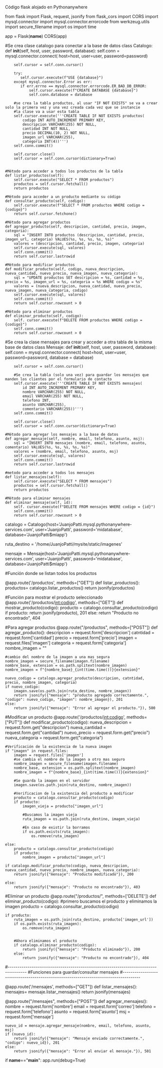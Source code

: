 Código flask alojado en Pythonanywhere












from flask import Flask, request, jsonify
from flask_cors import CORS
import mysql.connector
import mysql.connector.errorcode
from werkzeug.utils import secure_filename
import os
import time

app = Flask(__name__)
CORS(app)

#Se crea clase catalogo para conectar a la base de datos
class Catalogo:
    def __init__(self, host, user, password, database):
        self.conn = mysql.connector.connect( host=host,
        user=user,
        password=password)

        self.cursor = self.conn.cursor()

        try:
           self.cursor.execute(f"USE {database}")
        except mysql.connector.Error as err:
           if err.errno == mysql.connector.errorcode.ER_BAD_DB_ERROR:
               self.cursor.execute(f"CREATE DATABASE {database}")
               self.conn.database = database

        #se crea la tabla productos, al usar "IF NOT EXISTS" se va a crear solo la primera vez y una vez creada cada vez que se instancie
        #la clase va a usar esta tabla
        self.cursor.execute('''CREATE TABLE IF NOT EXISTS productos(
            codigo INT AUTO_INCREMENT PRIMARY KEY,
            descripcion VARCHAR(255) NOT NULL,
            cantidad INT NOT NULL,
            precio DECIMAL(10, 2) NOT NULL,
            imagen_url VARCHAR(255),
            categoria INT(4))''')
        self.conn.commit()

        self.cursor.close()
        self.cursor = self.conn.cursor(dictionary=True)


    #Método para acceder a todos los productos de la tabla
    def listar_productos(self):
        self.cursor.execute("SELECT * FROM productos")
        productos = self.cursor.fetchall()
        return productos

    #Método para acceder a un producto mediante su código
    def consultar_producto(self, codigo):
        self.cursor.execute(f"SELECT * FROM productos WHERE codigo = {codigo}")
        return self.cursor.fetchone()

    #Método para agregar productos
    def agregar_producto(self, descripcion, cantidad, precio, imagen, categoria):
        sql = "INSERT INTO productos (descripcion, cantidad, precio, imagen_url, categoria) VALUES(%s, %s, %s, %s, %s)"
        valores = (descripcion, cantidad, precio, imagen, categoria)
        self.cursor.execute(sql, valores)
        self.conn.commit()
        return self.cursor.lastrowid

    #Método para modificar productos
    def modificar_producto(self, codigo, nueva_descripcion, nueva_cantidad, nuevo_precio, nueva_imagen, nueva_categoria):
        sql = "UPDATE productos SET descripcion = %s, cantidad = %s, precio = %s, imagen_url = %s, categoria = %s WHERE codigo = %s"
        valores = (nueva_descripcion, nueva_cantidad, nuevo_precio, nueva_imagen, nueva_categoria, codigo)
        self.cursor.execute(sql, valores)
        self.conn.commit()
        return self.cursor.rowcount > 0

    #Método para eliminar productos
    def eliminar_producto(self, codigo):
        self. cursor.execute(f"DELETE FROM productos WHERE codigo = {codigo}")
        self.conn.commit()
        return self.cursor.rowcount > 0

#Se crea la clase mensajes para crear y acceder a otra tabla de la misma base de datos
class Mensaje:
    def __init__(self, host, user, password, database):
        self.conn = mysql.connector.connect( host=host,
        user=user,
        password=password,
        database = database)

        self.cursor = self.conn.cursor()

        #Se crea la tabla (solo una vez) para guardar los mensajes que manden los clientes por el formulario de contacto
        self.cursor.execute('''CREATE TABLE IF NOT EXISTS mensajes(
            id INT AUTO_INCREMENT PRIMARY KEY,
            nombre VARCHAR(255) NOT NULL,
            email VARCHAR(255) NOT NULL,
            telefono INT,
            asunto VARCHAR(255),
            comentario VARCHAR(255))''')
        self.conn.commit()

        self.cursor.close()
        self.cursor = self.conn.cursor(dictionary=True)

    #Método para agregar los mensajes a la base de datos
    def agregar_mensaje(self, nombre, email, telefono, asunto, msj):
        sql = "INSERT INTO mensajes (nombre, email, telefono, asunto, comentario) VALUES(%s, %s, %s, %s, %s)"
        valores = (nombre, email, telefono, asunto, msj)
        self.cursor.execute(sql, valores)
        self.conn.commit()
        return self.cursor.lastrowid

    #metodo para acceder a todos los mensajes
    def listar_mensajes(self):
        self.cursor.execute("SELECT * FROM mensajes")
        productos = self.cursor.fetchall()
        return productos

    #Método para eliminar mensajes
    def eliminar_mensaje(self, id):
        self. cursor.execute(f"DELETE FROM mensajes WHERE codigo = {id}")
        self.conn.commit()
        return self.cursor.rowcount > 0




catalogo = Catalogo(host='JuanjoPatti.mysql.pythonanywhere-services.com', user='JuanjoPatti', password='midatabase', database='JuanjoPatti$miapp')

ruta_destino = '/home/JuanjoPatti/mysite/static/imagenes'

mensaje = Mensaje(host='JuanjoPatti.mysql.pythonanywhere-services.com', user='JuanjoPatti', password='midatabase', database='JuanjoPatti$miapp')







#Función donde se listan todos los productos

@app.route('/productos', methods=["GET"])
def listar_productos():
    productos= catalogo.listar_productos()
    return jsonify(productos)


#Función para mostrar el producto seleccionado
@app.route('/productos/<int:codigo>', methods=["GET"])
def mostrar_producto(codigo):
    producto = catalogo.consultar_producto(codigo)
    if producto:
        return jsonify(producto), 201
    else:
        return "Producto no encontrado", 404


#Para agregar productos
@app.route("/productos", methods=["POST"])
def agregar_producto():
    descripcion = request.form['descripcion']
    catntidad = request.form['cantidad']
    precio = request.form['precio']
    imagen = request.files['imagen']
    categoria = request.form['categoria']
    nombre_imagen = ""

    #cambio del nombre de la imagen a una mas segura
    nombre_imagen = secure_filename(imagen.filename)
    nombre_base, extension = os.path.splitext(nombre_imagen)
    nombre_imagen = f"{nombre_base}_{int(time.time())}{extension}"

    nuevo_codigo = catalogo.agregar_producto(descripcion, catntidad, precio, nombre_imagen, categoria)
    if nuevo_codigo:
        imagen.save(os.path.join(ruta_destino, nombre_imagen))
        return jsonify({"mensaje": "producto agregado correctamente.", "codigo": nuevo_codigo, "imagen": nombre_imagen}), 201
    else:
        return jsonify({"mensaje": "Error al agregar el producto."}), 500


#Modificar un producto
@app.route('/productos/<int:codigo>', methods=["PUT"])
def modificar_producto(codigo):
    nueva_descripcion = request.form.get("descripcion")
    nueva_cantidad = request.form.get("cantidad")
    nuevo_precio = request.form.get("precio")
    nueva_categoria = request.form.get("categoria")

    #Verificación de la existencia de la nueva imagen
    if "imagen" in request.files:
        imagen = request.files['imagen']
        #se cambia el nombre de la imagen a otro mas seguro
        nombre_imagen = secure_filename(imagen.filename)
        nombre_base, extension = os.path.splitext(nombre_imagen)
        nombre_imagen = f"{nombre_base}_{int(time.time())}{extension}"

        #Se guarda la imagen en el servidor
        imagen.save(os.path.join(ruta_destino, nombre_imagen))

        #Verificacion de la existencia del producto a modificar
        producto = catalogo.consultar_producto(codigo)
        if producto:
            imagen_vieja = producto["imagen_url"]

            #Buscamos la imagen vieja
            ruta_imagen = os.path.join(ruta_destino, imagen_vieja)

            #En caso de existir la borramos
            if os.path.exists(ruta_imagen):
                os.remove(ruta_imagen)

    else:
        producto = catalogo.consultar_producto(codigo)
        if producto:
            nombre_imagen = producto["imagen_url"]

    if catalogo.modificar_producto(codigo, nueva_descripcion, nueva_cantidad, nuevo_precio, nombre_imagen, nueva_categoria):
        return jsonify({"mensaje": "Producto modificado"}), 200

    else:
        return jsonify({"mensaje": "Producto no encontrado"}), 403

#Eliminar un producto
@app.route("/productos/<codigo>", methods=['DELETE'])
def eliminar_producto(codigo):
    #primero buscamos el producto y eliminamos la imagen
    producto = catalogo.consultar_producto(codigo)

    if producto:
        ruta_imagen = os.path.join(ruta_destino, producto['imagen_url'])
        if os.path.exists(ruta_imagen):
            os.remove(ruta_imagen)


        #Ahora eliminamos el producto
        if catalogo.eliminar_producto(codigo):
            return jsonify({"mensaje": "Producto eliminado"}), 200
        else:
            return jsonify({"mensaje": "Producto no encontrado"}), 404

#---------------------------------------------------------------------------------------
#Funciones para guardar/consultar mensajes
#---------------------------------------------------------------------------------------

@app.route('/mensajes', methods=["GET"])
def listar_mensajes():
    mensajes= mensaje.listar_mensajes()
    return jsonify(mensajes)


@app.route("/mensajes", methods=["POST"])
def agregar_mensajes():
    nombre = request.form['nombre']
    email = request.form['correo']
    telefono = request.form['telefono']
    asunto = request.form['asunto']
    msj = request.form['mensaje']

    nuevo_id = mensaje.agregar_mensaje(nombre, email, telefono, asunto, msj)
    if (nuevo_id):
        return jsonify({"mensaje": "Mensaje enviado correctamente.", "codigo": nuevo_id}), 201
    else:
        return jsonify({"mensaje": "Error al enviar el mensaje."}), 501




if __name__=="__main__":
    app.run(debug=True)
